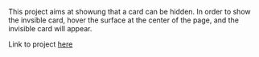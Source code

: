 This project aims at showung that a card can be hidden.
In order to show the invsible card, hover the surface at the center of the page,
and the invisible card will appear.

Link to project [here](https://kikisanni.github.io/Invisble-Card/)
